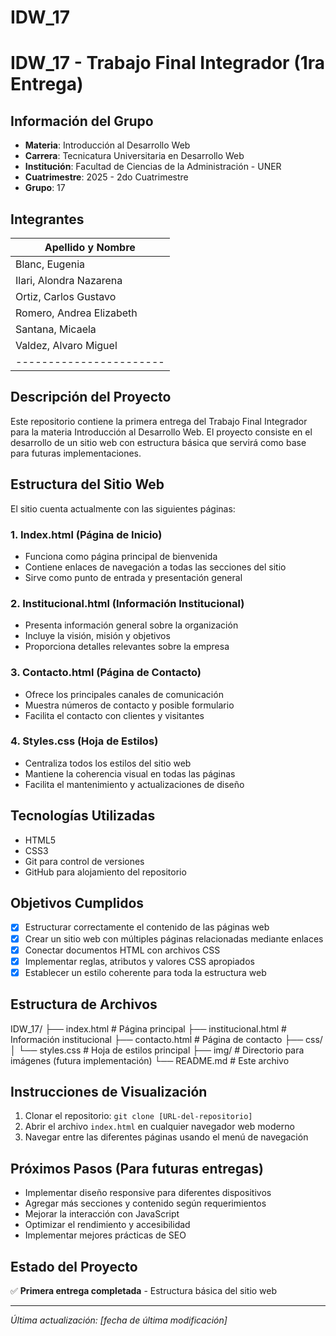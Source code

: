 # IDW_17

# IDW_17 - Trabajo Final Integrador (1ra Entrega)

## Información del Grupo
- **Materia**: Introducción al Desarrollo Web
- **Carrera**: Tecnicatura Universitaria en Desarrollo Web
- **Institución**: Facultad de Ciencias de la Administración - UNER
- **Cuatrimestre**: 2025 - 2do Cuatrimestre
- **Grupo**: 17

## Integrantes
| Apellido y Nombre       |
|-------------------      |
| Blanc, Eugenia          |
| Ilari, Alondra Nazarena |
| Ortiz, Carlos Gustavo   |
| Romero, Andrea Elizabeth|
| Santana, Micaela        |
| Valdez, Alvaro Miguel   |
| ----------------------- |

## Descripción del Proyecto
Este repositorio contiene la primera entrega del Trabajo Final Integrador para la materia Introducción al Desarrollo Web. El proyecto consiste en el desarrollo de un sitio web con estructura básica que servirá como base para futuras implementaciones.

## Estructura del Sitio Web
El sitio cuenta actualmente con las siguientes páginas:

### 1. Index.html (Página de Inicio)
- Funciona como página principal de bienvenida
- Contiene enlaces de navegación a todas las secciones del sitio
- Sirve como punto de entrada y presentación general

### 2. Institucional.html (Información Institucional)
- Presenta información general sobre la organización
- Incluye la visión, misión y objetivos
- Proporciona detalles relevantes sobre la empresa

### 3. Contacto.html (Página de Contacto)
- Ofrece los principales canales de comunicación
- Muestra números de contacto y posible formulario
- Facilita el contacto con clientes y visitantes

### 4. Styles.css (Hoja de Estilos)
- Centraliza todos los estilos del sitio web
- Mantiene la coherencia visual en todas las páginas
- Facilita el mantenimiento y actualizaciones de diseño

## Tecnologías Utilizadas
- HTML5
- CSS3
- Git para control de versiones
- GitHub para alojamiento del repositorio

## Objetivos Cumplidos
- [x] Estructurar correctamente el contenido de las páginas web
- [x] Crear un sitio web con múltiples páginas relacionadas mediante enlaces
- [x] Conectar documentos HTML con archivos CSS
- [x] Implementar reglas, atributos y valores CSS apropiados
- [x] Establecer un estilo coherente para toda la estructura web

## Estructura de Archivos

IDW_17/
├── index.html # Página principal
├── institucional.html # Información institucional
├── contacto.html # Página de contacto
├── css/
│ └── styles.css # Hoja de estilos principal
├── img/ # Directorio para imágenes (futura implementación)
└── README.md # Este archivo


## Instrucciones de Visualización
1. Clonar el repositorio: `git clone [URL-del-repositorio]`
2. Abrir el archivo `index.html` en cualquier navegador web moderno
3. Navegar entre las diferentes páginas usando el menú de navegación

## Próximos Pasos (Para futuras entregas)
- Implementar diseño responsive para diferentes dispositivos
- Agregar más secciones y contenido según requerimientos
- Mejorar la interacción con JavaScript
- Optimizar el rendimiento y accesibilidad
- Implementar mejores prácticas de SEO

## Estado del Proyecto
✅ **Primera entrega completada** - Estructura básica del sitio web

---

*Última actualización: [fecha de última modificación]*